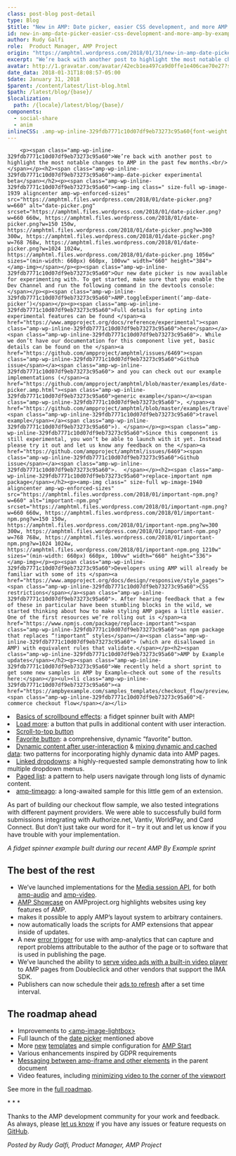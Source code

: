 ```yaml
---
class: post-blog post-detail
type: Blog
$title: "New in AMP: Date picker, easier CSS development, and more AMP By Example content"
id: new-in-amp-date-picker-easier-css-development-and-more-amp-by-example-content
author: Rudy Galfi
role:  Product Manager, AMP Project
origin: "https://amphtml.wordpress.com/2018/01/31/new-in-amp-date-picker-easier-css-development-and-more-amp-by-example-content/amp/"
excerpt: "We’re back with another post to highlight the most notable changes to AMP in the past few months. amp-date-picker experimental beta Our new date picker is now available for experimenting with. To get started, make sure that you enable the Dev Channel and run the following command in the devtools console: AMP.toggleExperiment(&#8216;amp-date-picker&#8217;) Full details for [&#8230;]"
avatar: http://1.gravatar.com/avatar/42ecb1ea497ca9d0ffe1e406cae70e27?s=96&d=identicon&r=G
date_data: 2018-01-31T18:08:57-05:00
$date: January 31, 2018
$parent: /content/latest/list-blog.html
$path: /latest/blog/{base}/
$localization:
  path: /{locale}/latest/blog/{base}/
components:
  - social-share
  - anim
inlineCSS: .amp-wp-inline-329fdb7771c10d07df9eb73273c95a60{font-weight:400;}.amp-wp-inline-a6ec8840dd8107f0c4f9cbd7d00cece0{text-align:center;}
---
```


<div class="amp-wp-article-content">

		<p><span class="amp-wp-inline-329fdb7771c10d07df9eb73273c95a60">We’re back with another post to highlight the most notable changes to AMP in the past few months.<br/></span></p><h2><span class="amp-wp-inline-329fdb7771c10d07df9eb73273c95a60">amp-date-picker experimental beta</span></h2><p><span class="amp-wp-inline-329fdb7771c10d07df9eb73273c95a60"><amp-img class=" size-full wp-image-1939 aligncenter amp-wp-enforced-sizes" src="https://amphtml.files.wordpress.com/2018/01/date-picker.png?w=660" alt="date-picker.png" srcset="https://amphtml.files.wordpress.com/2018/01/date-picker.png?w=660 660w, https://amphtml.files.wordpress.com/2018/01/date-picker.png?w=150 150w, https://amphtml.files.wordpress.com/2018/01/date-picker.png?w=300 300w, https://amphtml.files.wordpress.com/2018/01/date-picker.png?w=768 768w, https://amphtml.files.wordpress.com/2018/01/date-picker.png?w=1024 1024w, https://amphtml.files.wordpress.com/2018/01/date-picker.png 1056w" sizes="(min-width: 660px) 660px, 100vw" width="660" height="384"></amp-img></span></p><p><span class="amp-wp-inline-329fdb7771c10d07df9eb73273c95a60">Our new date picker is now available for experimenting with. To get started, make sure that you enable the Dev Channel and run the following command in the devtools console:</span></p><p><span class="amp-wp-inline-329fdb7771c10d07df9eb73273c95a60">AMP.toggleExperiment(‘amp-date-picker’)</span></p><p><span class="amp-wp-inline-329fdb7771c10d07df9eb73273c95a60">Full details for opting into experimental features can be found </span><a href="https://www.ampproject.org/docs/reference/experimental"><span class="amp-wp-inline-329fdb7771c10d07df9eb73273c95a60">here</span></a><span class="amp-wp-inline-329fdb7771c10d07df9eb73273c95a60">. While we don’t have our documentation for this component live yet, basic details can be found on the </span><a href="https://github.com/ampproject/amphtml/issues/6469"><span class="amp-wp-inline-329fdb7771c10d07df9eb73273c95a60">Github issue</span></a><span class="amp-wp-inline-329fdb7771c10d07df9eb73273c95a60"> and you can check out our example implementations (</span><a href="https://github.com/ampproject/amphtml/blob/master/examples/date-picker.amp.html"><span class="amp-wp-inline-329fdb7771c10d07df9eb73273c95a60">generic example</span></a><span class="amp-wp-inline-329fdb7771c10d07df9eb73273c95a60">, </span><a href="https://github.com/ampproject/amphtml/blob/master/examples/travel.amp.html"><span class="amp-wp-inline-329fdb7771c10d07df9eb73273c95a60">travel example</span></a><span class="amp-wp-inline-329fdb7771c10d07df9eb73273c95a60">). </span></p><p><span class="amp-wp-inline-329fdb7771c10d07df9eb73273c95a60">Since this component is still experimental, you won’t be able to launch with it yet. Instead please try it out and let us know any feedback on the </span><a href="https://github.com/ampproject/amphtml/issues/6469"><span class="amp-wp-inline-329fdb7771c10d07df9eb73273c95a60">Github issue</span></a><span class="amp-wp-inline-329fdb7771c10d07df9eb73273c95a60">.  </span></p><h2><span class="amp-wp-inline-329fdb7771c10d07df9eb73273c95a60">replace-important npm package</span></h2><p><amp-img class=" size-full wp-image-1940 aligncenter amp-wp-enforced-sizes" src="https://amphtml.files.wordpress.com/2018/01/important-npm.png?w=660" alt="important-npm.png" srcset="https://amphtml.files.wordpress.com/2018/01/important-npm.png?w=660 660w, https://amphtml.files.wordpress.com/2018/01/important-npm.png?w=150 150w, https://amphtml.files.wordpress.com/2018/01/important-npm.png?w=300 300w, https://amphtml.files.wordpress.com/2018/01/important-npm.png?w=768 768w, https://amphtml.files.wordpress.com/2018/01/important-npm.png?w=1024 1024w, https://amphtml.files.wordpress.com/2018/01/important-npm.png 1210w" sizes="(min-width: 660px) 660px, 100vw" width="660" height="336"></amp-img></p><p><span class="amp-wp-inline-329fdb7771c10d07df9eb73273c95a60">Developers using AMP will already be familiar with some of its </span><a href="https://www.ampproject.org/docs/design/responsive/style_pages"><span class="amp-wp-inline-329fdb7771c10d07df9eb73273c95a60">CSS restrictions</span></a><span class="amp-wp-inline-329fdb7771c10d07df9eb73273c95a60">. After hearing feedback that a few of these in particular have been stumbling blocks in the wild, we started thinking about how to make styling AMP pages a little easier. One of the first resources we’re rolling out is </span><a href="https://www.npmjs.com/package/replace-important"><span class="amp-wp-inline-329fdb7771c10d07df9eb73273c95a60">an npm package that replaces “!important” styles</span></a><span class="amp-wp-inline-329fdb7771c10d07df9eb73273c95a60"> (which are disallowed in AMP) with equivalent rules that validate.</span></p><h2><span class="amp-wp-inline-329fdb7771c10d07df9eb73273c95a60">AMP by Example updates</span></h2><p><span class="amp-wp-inline-329fdb7771c10d07df9eb73273c95a60">We recently held a short sprint to get some new samples in AMP by Example—check out some of the results here:</span></p><ul><li class="amp-wp-inline-329fdb7771c10d07df9eb73273c95a60"><a href="https://ampbyexample.com/samples_templates/checkout_flow/preview/"><span class="amp-wp-inline-329fdb7771c10d07df9eb73273c95a60">E-commerce checkout flow</span></a></li>
<li class="amp-wp-inline-329fdb7771c10d07df9eb73273c95a60"><a href="https://ampbyexample.com/visual_effects/basics_of_scrollbound_effects/"><span class="amp-wp-inline-329fdb7771c10d07df9eb73273c95a60">Basics of scrollbound effects</span></a><span class="amp-wp-inline-329fdb7771c10d07df9eb73273c95a60">: a fidget spinner built with AMP!</span></li>
<li class="amp-wp-inline-329fdb7771c10d07df9eb73273c95a60"><a href="https://ampbyexample.com/advanced/show_more_button/"><span class="amp-wp-inline-329fdb7771c10d07df9eb73273c95a60">Load more</span></a><span class="amp-wp-inline-329fdb7771c10d07df9eb73273c95a60">: a button that pulls in additional content with user interaction.</span></li>
<li class="amp-wp-inline-329fdb7771c10d07df9eb73273c95a60"><a href="https://ampbyexample.com/visual_effects/scroll_to_top/"><span class="amp-wp-inline-329fdb7771c10d07df9eb73273c95a60">Scroll-to-top button</span></a></li>
<li class="amp-wp-inline-329fdb7771c10d07df9eb73273c95a60"><a href="https://ampbyexample.com/advanced/favorite_button/"><span class="amp-wp-inline-329fdb7771c10d07df9eb73273c95a60">Favorite button</span></a><span class="amp-wp-inline-329fdb7771c10d07df9eb73273c95a60">: a comprehensive, dynamic “favorite” button.</span></li>
<li class="amp-wp-inline-329fdb7771c10d07df9eb73273c95a60"><a href="https://ampbyexample.com/dynamic_amp/dynamic_content_after_user-interaction/"><span class="amp-wp-inline-329fdb7771c10d07df9eb73273c95a60">Dynamic content after user-interaction</span></a><span class="amp-wp-inline-329fdb7771c10d07df9eb73273c95a60"> &amp; </span><a href="https://ampbyexample.com/dynamic_amp/mixing_dynamic_and_cached_data/"><span class="amp-wp-inline-329fdb7771c10d07df9eb73273c95a60">mixing dynamic and cached data</span></a><span class="amp-wp-inline-329fdb7771c10d07df9eb73273c95a60">: two patterns for incorporating highly dynamic data into AMP pages.</span></li>
<li class="amp-wp-inline-329fdb7771c10d07df9eb73273c95a60"><a href="https://ampbyexample.com/advanced/linked_dropdowns/"><span class="amp-wp-inline-329fdb7771c10d07df9eb73273c95a60">Linked dropdowns</span></a><span class="amp-wp-inline-329fdb7771c10d07df9eb73273c95a60">: a highly-requested sample demonstrating how to link multiple dropdown menus.</span></li>
<li class="amp-wp-inline-329fdb7771c10d07df9eb73273c95a60"><a href="https://ampbyexample.com/advanced/paged_list/"><span class="amp-wp-inline-329fdb7771c10d07df9eb73273c95a60">Paged list</span></a><span class="amp-wp-inline-329fdb7771c10d07df9eb73273c95a60">: a pattern to help users navigate through long lists of dynamic content.</span></li>
<li class="amp-wp-inline-329fdb7771c10d07df9eb73273c95a60"><a href="https://ampbyexample.com/components/amp-timeago/"><span class="amp-wp-inline-329fdb7771c10d07df9eb73273c95a60">amp-timeago</span></a><span class="amp-wp-inline-329fdb7771c10d07df9eb73273c95a60">: a long-awaited sample for this little gem of an extension.</span></li>
</ul><p><span class="amp-wp-inline-329fdb7771c10d07df9eb73273c95a60">As part of building our checkout flow sample, we also tested integrations with different payment providers. We were able to successfully build form submissions integrating with Authorize.net, Vantiv, WorldPay, and Card Connect. But don’t just take our word for it – try it out and let us know if you have trouble with your implementation.</span></p><p><amp-anim class="alignnone size-full wp-image-1941 aligncenter amp-wp-enforced-sizes" src="https://amphtml.files.wordpress.com/2018/01/spinner.gif?w=660" alt="spinner.gif" width="320" height="563" sizes="(min-width: 320px) 320px, 100vw"></amp-anim></p><p class="amp-wp-inline-a6ec8840dd8107f0c4f9cbd7d00cece0"><i><span class="amp-wp-inline-329fdb7771c10d07df9eb73273c95a60">A fidget spinner example built during our recent AMP By Example sprint</span></i></p><h2><span class="amp-wp-inline-329fdb7771c10d07df9eb73273c95a60">The best of the rest</span></h2><ul><li class="amp-wp-inline-329fdb7771c10d07df9eb73273c95a60"><span class="amp-wp-inline-329fdb7771c10d07df9eb73273c95a60">We’ve launched implementations for the </span><a href="https://github.com/ampproject/amphtml/pull/10476"><span class="amp-wp-inline-329fdb7771c10d07df9eb73273c95a60">Media session API</span></a><span class="amp-wp-inline-329fdb7771c10d07df9eb73273c95a60">, for both </span><a href="https://www.ampproject.org/docs/reference/components/amp-audio#media-session-attributes"><span class="amp-wp-inline-329fdb7771c10d07df9eb73273c95a60">amp-audio</span></a><span class="amp-wp-inline-329fdb7771c10d07df9eb73273c95a60"> and </span><a href="https://www.ampproject.org/docs/reference/components/amp-video#media-session-api-attributes"><span class="amp-wp-inline-329fdb7771c10d07df9eb73273c95a60">amp-video</span></a><span class="amp-wp-inline-329fdb7771c10d07df9eb73273c95a60">.</span></li>
<li class="amp-wp-inline-329fdb7771c10d07df9eb73273c95a60"><a href="https://www.ampproject.org/learn/showcases/"><span class="amp-wp-inline-329fdb7771c10d07df9eb73273c95a60">AMP Showcase</span></a><span class="amp-wp-inline-329fdb7771c10d07df9eb73273c95a60"> on AMPproject.org highlights websites using key features of AMP.</span></li>
<li class="amp-wp-inline-329fdb7771c10d07df9eb73273c95a60"><span class="amp-wp-inline-329fdb7771c10d07df9eb73273c95a60"> makes it possible to apply AMP’s layout system to arbitrary containers.</span></li>
<li class="amp-wp-inline-329fdb7771c10d07df9eb73273c95a60"><span class="amp-wp-inline-329fdb7771c10d07df9eb73273c95a60"> now automatically loads the scripts for AMP extensions that appear inside of updates.</span></li>
<li class="amp-wp-inline-329fdb7771c10d07df9eb73273c95a60"><span class="amp-wp-inline-329fdb7771c10d07df9eb73273c95a60">A new </span><a href="https://www.ampproject.org/docs/reference/components/amp-analytics#error-trigger"><span class="amp-wp-inline-329fdb7771c10d07df9eb73273c95a60">error trigger</span></a><span class="amp-wp-inline-329fdb7771c10d07df9eb73273c95a60"> for use with amp-analytics that can capture and report problems attributable to the author of the page or to software that is used in publishing the page.</span></li>
<li class="amp-wp-inline-329fdb7771c10d07df9eb73273c95a60"><span class="amp-wp-inline-329fdb7771c10d07df9eb73273c95a60">We’ve launched the ability to </span><a href="https://github.com/ampproject/amphtml/issues/5233"><span class="amp-wp-inline-329fdb7771c10d07df9eb73273c95a60">serve video ads with a built-in video player</span></a><span class="amp-wp-inline-329fdb7771c10d07df9eb73273c95a60"> to AMP pages from Doubleclick and other vendors that support the IMA SDK.</span></li>
<li class="amp-wp-inline-329fdb7771c10d07df9eb73273c95a60"><span class="amp-wp-inline-329fdb7771c10d07df9eb73273c95a60">Publishers can now schedule their </span><a href="https://github.com/ampproject/amphtml/issues/4038"><span class="amp-wp-inline-329fdb7771c10d07df9eb73273c95a60">ads to refresh</span></a><span class="amp-wp-inline-329fdb7771c10d07df9eb73273c95a60"> after a set time interval.</span></li>
</ul><h2><span class="amp-wp-inline-329fdb7771c10d07df9eb73273c95a60">The roadmap ahead </span></h2><ul><li class="amp-wp-inline-329fdb7771c10d07df9eb73273c95a60"><span class="amp-wp-inline-329fdb7771c10d07df9eb73273c95a60">Improvements to <a href="https://www.ampproject.org/docs/reference/components/amp-image-lightbox">&lt;amp-image-lightbox&gt;</a></span></li>
<li class="amp-wp-inline-329fdb7771c10d07df9eb73273c95a60"><span class="amp-wp-inline-329fdb7771c10d07df9eb73273c95a60">Full launch of the </span><a href="https://github.com/ampproject/amphtml/issues/6469"><span class="amp-wp-inline-329fdb7771c10d07df9eb73273c95a60">date picker</span></a><span class="amp-wp-inline-329fdb7771c10d07df9eb73273c95a60"> mentioned above</span></li>
<li class="amp-wp-inline-329fdb7771c10d07df9eb73273c95a60"><span class="amp-wp-inline-329fdb7771c10d07df9eb73273c95a60">More </span><a href="https://amphtml.wordpress.com/2018/01/19/amping-up-the-amp-framework/amp/"><span class="amp-wp-inline-329fdb7771c10d07df9eb73273c95a60">new</span></a> <a href="https://amphtml.wordpress.com/2017/10/13/start-fast-with-new-amp-start-templates/"><span class="amp-wp-inline-329fdb7771c10d07df9eb73273c95a60">templates</span></a><span class="amp-wp-inline-329fdb7771c10d07df9eb73273c95a60"> and simple configuration for </span><a href="https://www.ampstart.com/"><span class="amp-wp-inline-329fdb7771c10d07df9eb73273c95a60">AMP Start</span></a></li>
<li class="amp-wp-inline-329fdb7771c10d07df9eb73273c95a60"><span class="amp-wp-inline-329fdb7771c10d07df9eb73273c95a60">Various enhancements inspired by GDPR requirements</span></li>
<li class="amp-wp-inline-329fdb7771c10d07df9eb73273c95a60"><a href="https://github.com/ampproject/amphtml/issues/9074"><span class="amp-wp-inline-329fdb7771c10d07df9eb73273c95a60">Messaging between amp-iframe and other elements</span></a><span class="amp-wp-inline-329fdb7771c10d07df9eb73273c95a60"> in the parent document</span></li>
<li class="amp-wp-inline-329fdb7771c10d07df9eb73273c95a60"><span class="amp-wp-inline-329fdb7771c10d07df9eb73273c95a60">Video features, including </span><a href="https://github.com/ampproject/amphtml/issues/8088"><span class="amp-wp-inline-329fdb7771c10d07df9eb73273c95a60">minimizing video to the corner of the viewport</span></a></li>
</ul><p><span class="amp-wp-inline-329fdb7771c10d07df9eb73273c95a60">See more in the </span><a href="https://www.ampproject.org/roadmap"><span class="amp-wp-inline-329fdb7771c10d07df9eb73273c95a60">full roadmap</span></a><span class="amp-wp-inline-329fdb7771c10d07df9eb73273c95a60">.</span></p><p class="amp-wp-inline-a6ec8840dd8107f0c4f9cbd7d00cece0"><span class="amp-wp-inline-329fdb7771c10d07df9eb73273c95a60">* * *</span></p><p><span class="amp-wp-inline-329fdb7771c10d07df9eb73273c95a60">Thanks to the AMP development community for your work and feedback. As always, please </span><a href="https://www.ampproject.org/support/developer/get_support"><span class="amp-wp-inline-329fdb7771c10d07df9eb73273c95a60">let us know</span></a><span class="amp-wp-inline-329fdb7771c10d07df9eb73273c95a60"> if you have any issues or feature requests on </span><a href="https://github.com/ampproject/amphtml"><span class="amp-wp-inline-329fdb7771c10d07df9eb73273c95a60">GitHub</span></a><span class="amp-wp-inline-329fdb7771c10d07df9eb73273c95a60">.</span></p><p><i><span class="amp-wp-inline-329fdb7771c10d07df9eb73273c95a60">Posted by Rudy Galfi, Product Manager, AMP Project</span></i></p>	</div>



</div>

